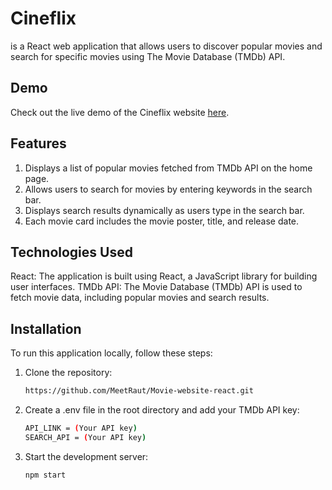 # Cineflix
 is a React web application that allows users to discover popular movies and search for specific movies using The Movie Database (TMDb) API.
 
## Demo
Check out the live demo of the Cineflix website [here](https://meetraut.github.io/Movie-website-react/).

## Features
1. Displays a list of popular movies fetched from TMDb API on the home page.
2. Allows users to search for movies by entering keywords in the search bar.
3. Displays search results dynamically as users type in the search bar.
4. Each movie card includes the movie poster, title, and release date.
   
## Technologies Used
React: The application is built using React, a JavaScript library for building user interfaces.
TMDb API: The Movie Database (TMDb) API is used to fetch movie data, including popular movies and search results.


## Installation
To run this application locally, follow these steps:
1. Clone the repository:
   ```bash
   https://github.com/MeetRaut/Movie-website-react.git
   ```
2. Create a .env file in the root directory and add your TMDb API key:
   ```bash
   API_LINK = (Your API key)
   SEARCH_API = (Your API key)
   ```
3. Start the development server:
   ```bash
   npm start
  ```
